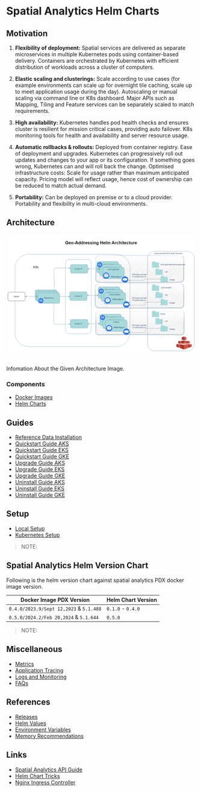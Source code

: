 # Spatial Analytics Helm Charts

## Motivation

1. **Flexibility of deployment:**
    Spatial services are delivered as separate microservices in multiple Kubernetes pods using container-based delivery. Containers are orchestrated by Kubernetes with efficient distribution of workloads across a cluster of computers.

2. **Elastic scaling and clusterings:**
    Scale according to use cases (for example environments can scale up for overnight tile caching, scale up to meet application usage during the day). Autoscaling or manual scaling via command line or K8s dashboard. Major APIs such as Mapping, Tiling and Feature services can be separately scaled to match requirements.

3. **High availability:**
    Kubernetes handles pod health checks and ensures cluster is resilient for mission critical cases, providing auto failover. K8s monitoring tools for health and availability and server resource usage.

4. **Automatic rollbacks & rollouts:**
    Deployed from container registry. Ease of deployment and upgrades. Kubernetes can progressively roll out updates and changes to your app or its configuration. If something goes wrong, Kubernetes can and will roll back the change. Optimised infrastructure costs: Scale for usage rather than maximum anticipated capacity. Pricing model will reflect usage, hence cost of ownership can be reduced to match actual demand.

5. **Portability:**
    Can be deployed on premise or to a cloud provider. Portability and flexibility in multi-cloud environments.


## Architecture

![architecture.png](images/geoaddressing_architecture.png)

<br>Infomation About the Given Architecture Image.

### Components

- [Docker Images](.)
- [Helm Charts](.)  

## Guides

- [Reference Data Installation](.)
- [Quickstart Guide AKS](./docs/guides/docs/guides/aks/QuickStartAKS.md)
- [Quickstart Guide EKS](./docs/guides/eks/README.md)
- [Quickstart Guide GKE](./docs/guides/docs/guides/gke/QuickStartGKE.md)
- [Upgrade Guide AKS](./docs/guides/gke/UninstallGuide.md)
- [Upgrade Guide EKS](./docs/guides/gke/UninstallGuide.md)
- [Upgrade Guide GKE](./docs/guides/gke/UninstallGuide.md)
- [Uninstall Guide AKS](./docs/guides/gke/UpgradeGuide.md)
- [Uninstall Guide EKS](./docs/guides/gke/UpgradeGuide.md)
- [Uninstall Guide GKE](./docs/guides/gke/UpgradeGuide.md)

## Setup

- [Local Setup](.)
- [Kubernetes Setup](.)

> NOTE: 

## Spatial Analytics Helm Version Chart

Following is the helm version chart against spatial analytics PDX docker image version.

| Docker Image PDX Version                      | Helm Chart Version |
|-----------------------------------------------|--------------------|
| `0.4.0/2023.9/Sept 12,2023` & `5.1.488` | `0.1.0` - `0.4.0`️ |
| `0.5.0/2024.2/Feb 20,2024` & `5.1.644` | `0.5.0`️ |

> NOTE:

## Miscellaneous

- [Metrics](.)
- [Application Tracing](.)
- [Logs and Monitoring](.)
- [FAQs](./docs/faq/FAQs.md)

## References

- [Releases](https://github.com/PreciselyData/cloudnative-spatial-analytics-helm/releases)
- [Helm Values](.)
- [Environment Variables](.)
- [Memory Recommendations](.)

## Links

- [Spatial Analytics API Guide](.)
- [Helm Chart Tricks](https://helm.sh/docs/howto/charts_tips_and_tricks/)
- [Nginx Ingress Controller](https://docs.nginx.com/nginx-ingress-controller/)